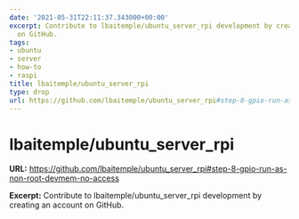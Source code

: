 ```yaml
---
date: '2021-05-31T22:11:37.343000+00:00'
excerpt: Contribute to lbaitemple/ubuntu_server_rpi development by creating an account
  on GitHub.
tags:
- ubuntu
- server
- how-to
- raspi
title: lbaitemple/ubuntu_server_rpi
type: drop
url: https://github.com/lbaitemple/ubuntu_server_rpi#step-8-gpio-run-as-non-root-devmem-no-access
---
```


# lbaitemple/ubuntu_server_rpi

**URL:** https://github.com/lbaitemple/ubuntu_server_rpi#step-8-gpio-run-as-non-root-devmem-no-access

**Excerpt:** Contribute to lbaitemple/ubuntu_server_rpi development by creating an account on GitHub.
